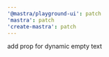 ```yaml
---
'@mastra/playground-ui': patch
'mastra': patch
'create-mastra': patch
---
```


add prop for dynamic empty text
